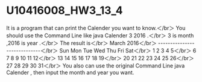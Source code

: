 # U10416008_HW3_13_4

It is a program that can print the Calender you want to know.＜/br＞
You should use the Command Line like java Calender 3 2016 .＜/br＞
3 is month ,2016 is year .＜/br＞
The result is＜/br＞
         March 2016＜/br＞
-----------------------------＜/br＞
 Sun Mon Tue Wed Thu Fri Sat＜/br＞
           1   2   3   4   5＜/br＞
   6   7   8   9  10  11  12＜/br＞
  13  14  15  16  17  18  19＜/br＞
  20  21  22  23  24  25  26＜/br＞
  27  28  29  30  31＜/br＞
You also can use the original Command Line java Calender , then input the month and year you want.

